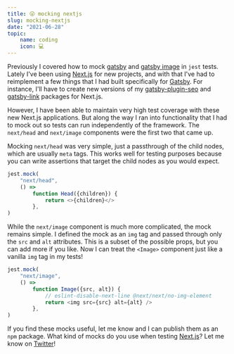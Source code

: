 ```yaml
---
title: 😜 mocking nextjs
slug: mocking-nextjs
date: "2021-06-28"
topic:
    name: coding
    icon: 💻
---
```


Previously I covered how to mock [gatsby][mock-gatsby] and [gatsby image][mock-gatsby-image] in `jest` tests. Lately I've been using [Next.js][next] for new projects, and with that I've had to reimplement a few things that I had built specifically for [Gatsby][gatsby]. For instance, I'll have to create new versions of my [gatsby-plugin-seo][gatsby-plugin-seo] and [gatsby-link][gatsby-link] packages for Next.js.

However, I have been able to maintain very high test coverage with these new Next.js applications. But along the way I ran into functionality that I had to mock out so tests can run independently of the framework. The `next/head` and `next/image` components were the first two that came up.

Mocking `next/head` was very simple, just a passthrough of the child nodes, which are usually `meta` tags. This works well for testing purposes because you can write assertions that target the child nodes as you would expect.

```javascript
jest.mock(
    "next/head",
    () =>
        function Head({children}) {
            return <>{children}</>
        },
)
```

While the `next/image` component is much more complicated, the mock remains simple. I defined the mock as an `img` tag and passed through only the `src` and `alt` attributes. This is a subset of the possible props, but you can add more if you like. Now I can treat the `<Image>` component just like a vanilla `img` tag in my tests!

```javascript
jest.mock(
    "next/image",
    () =>
        function Image({src, alt}) {
            // eslint-disable-next-line @next/next/no-img-element
            return <img src={src} alt={alt} />
        },
)
```

If you find these mocks useful, let me know and I can publish them as an `npm` package. What kind of mocks do you use when testing [Next.js][next]? Let me know on [Twitter][twitter]!

[mock-gatsby]: /blog/mocking-gatsby
[mock-gatsby-image]: /blog/mocking-gatsby-image
[next]: https://nextjs.org
[gatsby]: https://gatsbyjs.com
[gatsby-plugin-seo]: https://github.com/bradgarropy/gatsby-plugin-seo
[gatsby-link]: https://github.com/bradgarropy/gatsby-link
[twitter]: https://twitter.com/bradgarropy

